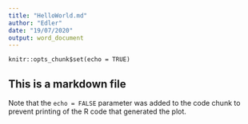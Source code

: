 ```yaml
---
title: "HelloWorld.md"
author: "Edler"
date: "19/07/2020"
output: word_document
---
```


```{r setup, include=FALSE}
knitr::opts_chunk$set(echo = TRUE)
```

## This is a markdown file

Note that the `echo = FALSE` parameter was added to the code chunk to prevent printing of the R code that generated the plot.
